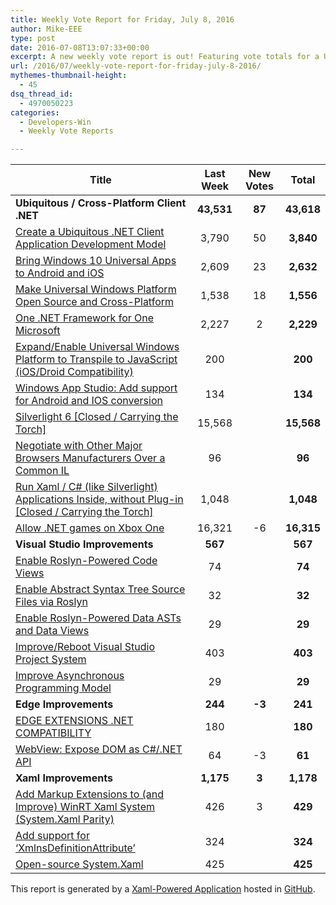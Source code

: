 ```yaml
---
title: Weekly Vote Report for Friday, July 8, 2016
author: Mike-EEE
type: post
date: 2016-07-08T13:07:33+00:00
excerpt: A new weekly vote report is out! Featuring vote totals for a Ubiquitous / Cross-Platform Client .NET (+87 New/43,618 Total), Visual Studio Improvements (+0 New/567 Total), Edge Improvements (+-3 New/241 Total), and Xaml Improvements (+3 New/1,178 Total).
url: /2016/07/weekly-vote-report-for-friday-july-8-2016/
mythemes-thumbnail-height:
  - 45
dsq_thread_id:
  - 4970050223
categories:
  - Developers-Win
  - Weekly Vote Reports

---
```

| Title                                                                                                    | Last Week  |      <span class="new">New Votes</span>      |   Total    |
| -------------------------------------------------------------------------------------------------------- |:----------:|:--------------------------------------------:|:----------:|
| **Ubiquitous / Cross-Platform Client .NET**                                                              | **43,531** | <span class="new"><strong>87</strong></span> | **43,618** |
| [Create a Ubiquitous .NET Client Application Development Model][1]                                       |   3,790    |         <span class="new">50</span>          | **3,840**  |
| [Bring Windows 10 Universal Apps to Android and iOS][2]                                                  |   2,609    |         <span class="new">23</span>          | **2,632**  |
| [Make Universal Windows Platform Open Source and Cross-Platform][3]                                      |   1,538    |         <span class="new">18</span>          | **1,556**  |
| [One .NET Framework for One Microsoft][4]                                                                |   2,227    |          <span class="new">2</span>          | **2,229**  |
| [Expand/Enable Universal Windows Platform to Transpile to JavaScript (iOS/Droid Compatibility)][5]       |    200     |          <span class="new"></span>           |  **200**   |
| [Windows App Studio: Add support for Android and IOS conversion][6]                                      |    134     |          <span class="new"></span>           |  **134**   |
| [Silverlight 6 [Closed / Carrying the Torch]][7]                                                         |   15,568   |          <span class="new"></span>           | **15,568** |
| [Negotiate with Other Major Browsers Manufacturers Over a Common IL][8]                                  |     96     |          <span class="new"></span>           |   **96**   |
| [Run Xaml / C# (like Silverlight) Applications Inside, without Plug-in [Closed / Carrying the Torch]][9] |   1,048    |          <span class="new"></span>           | **1,048**  |
| [Allow .NET games on Xbox One][10]                                                                       |   16,321   |         <span class="new">-6</span>          | **16,315** |
| **Visual Studio Improvements**                                                                           |  **567**   |  <span class="new"><strong></strong></span>  |  **567**   |
| [Enable Roslyn-Powered Code Views][11]                                                                   |     74     |          <span class="new"></span>           |   **74**   |
| [Enable Abstract Syntax Tree Source Files via Roslyn][12]                                                |     32     |          <span class="new"></span>           |   **32**   |
| [Enable Roslyn-Powered Data ASTs and Data Views][13]                                                     |     29     |          <span class="new"></span>           |   **29**   |
| [Improve/Reboot Visual Studio Project System][14]                                                        |    403     |          <span class="new"></span>           |  **403**   |
| [Improve Asynchronous Programming Model][15]                                                             |     29     |          <span class="new"></span>           |   **29**   |
| **Edge Improvements**                                                                                    |  **244**   | <span class="new"><strong>-3</strong></span> |  **241**   |
| [EDGE EXTENSIONS .NET COMPATIBILITY][16]                                                                 |    180     |          <span class="new"></span>           |  **180**   |
| [WebView: Expose DOM as C#/.NET API][17]                                                                 |     64     |         <span class="new">-3</span>          |   **61**   |
| **Xaml Improvements**                                                                                    | **1,175**  | <span class="new"><strong>3</strong></span>  | **1,178**  |
| [Add Markup Extensions to (and Improve) WinRT Xaml System (System.Xaml Parity)][18]                      |    426     |          <span class="new">3</span>          |  **429**   |
| [Add support for &#8216;XmlnsDefinitionAttribute&#8217;][19]                                             |    324     |          <span class="new"></span>           |  **324**   |
| [Open-source System.Xaml][20]                                                                            |    425     |          <span class="new"></span>           |  **425**   |

This report is generated by a [Xaml-Powered Application][21] hosted in [GitHub][22].

 [1]: http://visualstudio.uservoice.com/forums/121579-visual-studio/suggestions/10027638-create-a-ubiquitous-net-client-application-develo
 [2]: https://visualstudio.uservoice.com/forums/121579-visual-studio-2015/suggestions/8912350-bring-windows-10-universal-apps-to-android-and-ios
 [3]: https://wpdev.uservoice.com/forums/110705-dev-platform/suggestions/7989744-make-universal-windows-platform-open-source-and-cr
 [4]: http://visualstudio.uservoice.com/forums/121579-visual-studio-2015/suggestions/4249140-one-net-framework-for-one-microsoft
 [5]: https://wpdev.uservoice.com/forums/110705-dev-platform/suggestions/7897380-expand-enable-universal-windows-platform-to-transp
 [6]: https://wpdev.uservoice.com/forums/216486-windows-app-studio/suggestions/9550647-add-support-for-andriod-and-ios-conversion
 [7]: http://visualstudio.uservoice.com/forums/121579-visual-studio/suggestions/3556619-silverlight-6
 [8]: https://wpdev.uservoice.com/forums/257854-microsoft-edge-developer/suggestions/11392869-negociate-with-other-major-browsers-maufacturers-o
 [9]: https://wpdev.uservoice.com/forums/257854-microsoft-edge-developer/suggestions/8022150-run-xaml-c-like-silverlight-applications-ins
 [10]: https://visualstudio.uservoice.com/forums/121579-visual-studio-2015/suggestions/4233646-allow-net-games-on-xbox-one
 [11]: http://visualstudio.uservoice.com/forums/121579-visual-studio/suggestions/10020390-enable-roslyn-powered-code-views
 [12]: http://visualstudio.uservoice.com/forums/121579-visual-studio-2015/suggestions/7066885-enable-abstract-syntax-tree-source-files-via-rosly
 [13]: http://visualstudio.uservoice.com/forums/121579-visual-studio/suggestions/10020525-enable-roslyn-powered-data-asts-and-data-views
 [14]: http://visualstudio.uservoice.com/forums/121579-visual-studio/suggestions/9347001-improve-reboot-visual-studio-project-system
 [15]: http://visualstudio.uservoice.com/forums/121579-visual-studio/suggestions/9126493-improve-asynchronous-programming-model
 [16]: https://wpdev.uservoice.com/forums/257854-microsoft-edge-developer/suggestions/9467958-edge-extensions-net-compatibility
 [17]: https://wpdev.uservoice.com/forums/110705-dev-platform/suggestions/9126583-webview-expose-dom-as-c-net-api
 [18]: https://wpdev.uservoice.com/forums/110705-dev-platform/suggestions/7232264-add-markup-extensions-to-and-improve-winrt-xaml
 [19]: https://wpdev.uservoice.com/forums/110705-universal-windows-platform/suggestions/9523650-add-support-for-xmlnsdefinitionattribute
 [20]: http://visualstudio.uservoice.com/forums/121579-visual-studio-2015/suggestions/11234259-open-source-system-xaml
 [21]: https://imgflip.com/i/h6ho2
 [22]: https://github.com/DevelopersWin/VoteReporter